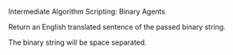 Intermediate Algorithm Scripting: Binary Agents

Return an English translated sentence of the passed binary string.

The binary string will be space separated.

